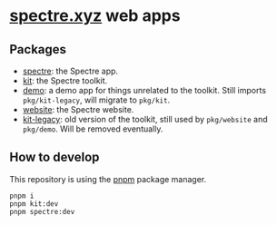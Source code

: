 # [spectre.xyz](https://spectre.xyz/) web apps

## Packages

- [spectre](./pkg/spectre): the Spectre app.
- [kit](./pkg/kit): the Spectre toolkit.
- [demo](./pkg/demo): a demo app for things unrelated to the toolkit. Still imports `pkg/kit-legacy`, will migrate to `pkg/kit`.
- [website](./pkg/website): the Spectre website.
- [kit-legacy](./pkg/kit-legacy): old version of the toolkit, still used by `pkg/website` and `pkg/demo`. Will be removed eventually.

## How to develop

This repository is using the [pnpm](https://pnpm.io/) package manager.

```
pnpm i
pnpm kit:dev
pnpm spectre:dev
```
